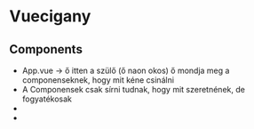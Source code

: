 # Vuecigany
## Components
- App.vue -> ő itten a szülő (ő naon okos) ő mondja meg a componenseknek, hogy mit kéne csinálni
- A Componensek csak sírni tudnak, hogy mit szeretnének, de fogyatékosak
- 
- 
